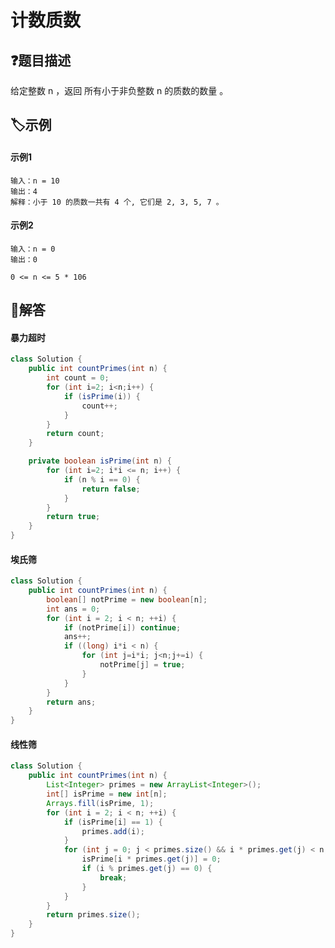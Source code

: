 # 计数质数

## ❓题目描述
给定整数 n ，返回 所有小于非负整数 n 的质数的数量 。
## 🏷️示例
<!-- tabs:start -->
#### **示例1**
```
输入：n = 10
输出：4
解释：小于 10 的质数一共有 4 个, 它们是 2, 3, 5, 7 。
```
#### **示例2**
```
输入：n = 0
输出：0
```
<!-- tabs:end -->
```
0 <= n <= 5 * 106
```
## 👀解答

<!-- tabs:start -->

#### **暴力超时**
```java
class Solution {
    public int countPrimes(int n) {
        int count = 0;
        for (int i=2; i<n;i++) {
            if (isPrime(i)) {
                count++;
            }
        }
        return count;
    }

    private boolean isPrime(int n) {
        for (int i=2; i*i <= n; i++) {
            if (n % i == 0) {
                return false;
            }
        }
        return true;
    }
}
```
#### **埃氏筛**
```java
class Solution {
    public int countPrimes(int n) {
        boolean[] notPrime = new boolean[n];
        int ans = 0;
        for (int i = 2; i < n; ++i) {
            if (notPrime[i]) continue;
            ans++;
            if ((long) i*i < n) {
                for (int j=i*i; j<n;j+=i) {
                    notPrime[j] = true;
                }
            }
        }
        return ans;
    }
}
```

#### **线性筛**
```java
class Solution {
    public int countPrimes(int n) {
        List<Integer> primes = new ArrayList<Integer>();
        int[] isPrime = new int[n];
        Arrays.fill(isPrime, 1);
        for (int i = 2; i < n; ++i) {
            if (isPrime[i] == 1) {
                primes.add(i);
            }
            for (int j = 0; j < primes.size() && i * primes.get(j) < n; ++j) {
                isPrime[i * primes.get(j)] = 0;
                if (i % primes.get(j) == 0) {
                    break;
                }
            }
        }
        return primes.size();
    }
}
```
<!-- tabs:end -->
